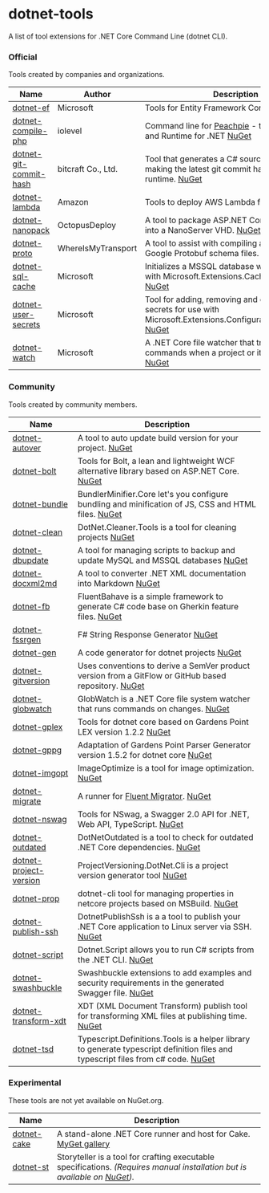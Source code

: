 # dotnet-tools

A list of tool extensions for .NET Core Command Line (dotnet CLI).

### Official
Tools created by companies and organizations.

Name | Author | Description
-----|--------|--------------
[dotnet-ef](https://github.com/aspnet/EntityFramework.Tools) | Microsoft | Tools for Entity Framework Core [NuGet](https://www.nuget.org/packages/Microsoft.EntityFrameworkCore.Tools.DotNet/)
[dotnet-compile-php](https://github.com/iolevel/peachpie) | iolevel | Command line for [Peachpie](http://www.peachpie.io/) - the PHP Compiler and Runtime for .NET [NuGet](https://www.nuget.org/packages/Peachpie.Compiler.Tools/)
[dotnet-git-commit-hash](https://github.com/bitcraftCoLtd/GitCommitHash) | bitcraft Co., Ltd. | Tool that generates a C# source code file making the latest git commit hash available at runtime. [NuGet](https://www.nuget.org/packages/Bitcraft.Tools.GitCommitHash/)
[dotnet-lambda](https://github.com/aws/aws-lambda-dotnet) | Amazon | Tools to deploy AWS Lambda functions. [NuGet](https://www.nuget.org/packages/Amazon.Lambda.Tools)
[dotnet-nanopack](https://github.com/OctopusDeploy/NanoPack) | OctopusDeploy | A tool to package ASP.NET Core applications into a NanoServer VHD. [NuGet](https://www.nuget.org/packages/NanoPack/)
[dotnet-proto](https://github.com/WhereIsMyTransport/dotnetcli-proto-tool) | WhereIsMyTransport | A tool to assist with compiling and versioning Google Protobuf schema files. [NuGet](https://www.nuget.org/packages/WhereIsMyTransport.Protobuf.Tools.Dotnet/)
[dotnet-sql-cache](https://github.com/aspnet/DotNetTools) | Microsoft | Initializes a MSSQL database with tables for use with Microsoft.Extensions.Caching.SqlServer. [NuGet](https://www.nuget.org/packages/Microsoft.Extensions.Caching.SqlConfig.Tools)
[dotnet-user-secrets](https://github.com/aspnet/DotNetTools) | Microsoft | Tool for adding, removing and changing user secrets for use with Microsoft.Extensions.Configuration.UserSecrets [NuGet](https://www.nuget.org/packages/Microsoft.Extensions.SecretManager.Tools)
[dotnet-watch](https://github.com/aspnet/DotNetTools) | Microsoft | A .NET Core file watcher that triggers dotnet commands when a project or its files change [NuGet](https://www.nuget.org/packages/Microsoft.DotNet.Watcher.Tools)

### Community
Tools created by community members.

Name | Description
-----|------------
[dotnet-autover](https://github.com/f14shm4n/f14.AutoVersion) | A tool to auto update build version for your project. [NuGet](https://www.nuget.org/packages/f14.AutoVersion)
[dotnet-bolt](https://github.com/justkao/Bolt) | Tools for Bolt, a lean and lightweight WCF alternative library based on ASP.NET Core. [NuGet](https://www.nuget.org/packages/Bolt.Tools/)
[dotnet-bundle](https://github.com/madskristensen/BundlerMinifier) | BundlerMinifier.Core let's you configure bundling and minification of JS, CSS and HTML files. [NuGet](https://www.nuget.org/packages/BundlerMinifier)
[dotnet-clean](https://github.com/tsolarin/dotnet-clean) | DotNet.Cleaner.Tools is a tool for cleaning projects [NuGet](https://nuget.org/packages/DotNet.Cleaner.Tools)
[dotnet-dbupdate](https://github.com/prayzzz/UniversalDbUpdater) | A tool for managing scripts to backup and update MySQL and MSSQL databases [NuGet](https://www.nuget.org/packages/UniversalDbUpdater/)
[dotnet-docxml2md](https://github.com/Chida82/docxml2md) | A tool to converter .NET XML documentation into Markdown [NuGet](https://www.nuget.org/packages/docxml2md/)
[dotnet-fb](https://github.com/mczachurski/FluentBehave)  | FluentBahave is a simple framework to generate C# code base on Gherkin feature files. [NuGet](https://www.nuget.org/packages/FluentBehave.Tools)
[dotnet-fssrgen](https://github.com/fsprojects/FsSrGen) | F# String Response Generator [NuGet](https://www.nuget.org/packages/dotnet-fssrgen/)
[dotnet-gen](https://github.com/Muchiachio/Genny) | A code generator for dotnet projects [NuGet](https://www.nuget.org/packages/Genny/)
[dotnet-gitversion](https://github.com/nakioman/gitversioncore-tools) | Uses conventions to derive a SemVer product version from a GitFlow or GitHub based repository. [NuGet](https://www.nuget.org/packages/GitVersion.Tools/)
[dotnet-globwatch](https://github.com/mdschweda/globwatch) | GlobWatch is a .NET Core file system watcher that runs commands on changes. [NuGet](https://www.nuget.org/packages/GlobWatch/)
[dotnet-gplex](https://github.com/Oleg1cqa/gplex) | Tools for dotnet core based on Gardens Point LEX version 1.2.2 [NuGet](https://www.nuget.org/packages/StarodubOleg.GPLEX)
[dotnet-gppg](https://github.com/Oleg1cqa/gppg) | Adaptation of Gardens Point Parser Generator version 1.5.2 for dotnet core [NuGet](https://www.nuget.org/packages/StarodubOleg.GPPG/)
[dotnet-imgopt](https://github.com/anuraj/ImageOptimize) | ImageOptimize is a tool for image optimization. [NuGet](https://www.nuget.org/packages/imageoptimize/)
[dotnet-migrate](https://github.com/giggio/FluentMigrator.Runner.Cli) | A runner for [Fluent Migrator](https://github.com/schambers/fluentmigrator/). [NuGet](https://www.nuget.org/packages/FluentMigrator.Runner.Cli)
[dotnet-nswag](https://github.com/NSwag/NSwag) | Tools for NSwag, a Swagger 2.0 API for .NET, Web API, TypeScript. [NuGet](https://www.nuget.org/packages/NSwag.ConsoleCore/)
[dotnet-outdated](https://github.com/goenning/dotnet-outdated) | DotNetOutdated is a tool to check for outdated .NET Core dependencies. [NuGet](https://www.nuget.org/packages/DotNetOutdated/)
[dotnet-project-version](https://github.com/rwasef1830/ProjectVersioning.DotNet.Cli) | ProjectVersioning.DotNet.Cli is a project version generator tool [NuGet](https://www.nuget.org/packages/ProjectVersioning.DotNet.Cli/)
[dotnet-prop](https://github.com/simonech/dotnet-prop) | dotnet-cli tool for managing properties in netcore projects based on MSBuild. [NuGet](https://www.nuget.org/packages/dotnet-prop)
[dotnet-publish-ssh](https://github.com/albekov/dotnet-publish-ssh) | DotnetPublishSsh is a a tool to publish your .NET Core application to Linux server via SSH. [NuGet](https://www.nuget.org/packages/DotnetPublishSsh/)
[dotnet-script](https://github.com/filipw/dotnet-script) | Dotnet.Script allows you to run C# scripts from the .NET CLI. [NuGet](https://www.nuget.org/packages/Dotnet.Script/)
[dotnet-swashbuckle](https://github.com/geeklearningio/gl-swashbuckle) | Swashbuckle extensions to add examples and security requirements in the generated Swagger file. [NuGet](https://www.nuget.org/packages/GeekLearning.DotNet.Swashbuckle)
[dotnet-transform-xdt](https://github.com/nil4/dotnet-transform-xdt) | XDT (XML Document Transform) publish tool for transforming XML files at publishing time. [NuGet](https://www.nuget.org/packages/Microsoft.DotNet.Xdt.Tools)
[dotnet-tsd](https://github.com/originalmoose/Typescript.Definitions.Tools) | Typescript.Definitions.Tools is a helper library to generate typescript definition files and typescript files from c# code. [NuGet](https://www.nuget.org/packages/Typescript.Definitions.Tools/)

### Experimental
These tools are not yet available on NuGet.org.

Name | Description
-----|------------
[dotnet-cake](https://github.com/cake-build/frosting) | A stand-alone .NET Core runner and host for Cake. [MyGet gallery](https://www.myget.org/gallery/cake)
[dotnet-st](https://github.com/storyteller/Storyteller) | Storyteller is a tool for crafting executable specifications. *(Requires manual installation but is available on [NuGet](https://www.nuget.org/packages/Storyteller/)).*